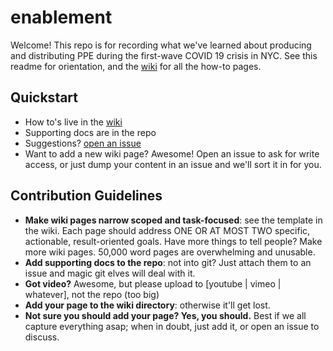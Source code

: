 # enablement

Welcome! This repo is for recording what we've learned about producing and distributing PPE during the first-wave COVID 19 crisis in NYC. See this readme for orientation, and the [wiki](https://github.com/NYCPPE/enablement/wiki) for all the how-to pages.

## Quickstart

 - How to's live in the [wiki](https://github.com/NYCPPE/enablement/wiki)
 - Supporting docs are in the repo
 - Suggestions? [open an issue](https://github.com/NYCPPE/enablement/issues/new)
 - Want to add a new wiki page? Awesome! Open an issue to ask for write access, or just dump your content in an issue and we'll sort it in for you.
 
## Contribution Guidelines

 - **Make wiki pages narrow scoped and task-focused**: see the template in the wiki. Each page should address ONE OR AT MOST TWO specific, actionable, result-oriented goals. Have more things to tell people? Make more wiki pages. 50,000 word pages are overwhelming and unusable.
 - **Add supporting docs to the repo**: not into git? Just attach them to an issue and magic git elves will deal with it.
 - **Got video?** Awesome, but please upload to [youtube | vimeo | whatever], not the repo (too big)
 - **Add your page to the wiki directory**: otherwise it'll get lost.
 - **Not sure you should add your page? Yes, you should.** Best if we all capture everything asap; when in doubt, just add it, or open an issue to discuss.
